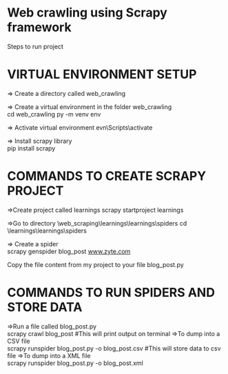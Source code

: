 Web crawling using Scrapy framework
==========================================
Steps to run project

VIRTUAL ENVIRONMENT SETUP
============================================
=> Create a directory	called web_crawling

=> Create a virtual environment in the folder web_crawling	
    cd web_crawling
    py -m venv env
    
=> Activate virtual environment
  evn\Scripts\activate
    
=> Install scrapy library	
    pip install scrapy
    
    
COMMANDS TO CREATE SCRAPY PROJECT
===========================================
=>Create project	called learnings
  scrapy startproject learnings
  
=>Go to directory \web_scraping\learnings\learnings\spiders
  cd \learnings\learnings\spiders
  
=> Create a spider	
  scrapy genspider blog_post www.zyte.com
  
  Copy the file content from my project to your file blog_post.py
  

COMMANDS TO RUN SPIDERS AND STORE DATA
=============================================
=>Run a file called blog_post.py	
  scrapy crawl blog_post	 #This will print output on terminal
=>To dump into a CSV file	
  scrapy runspider blog_post.py -o blog_post.csv	#This will store data to csv file
=>To dump into a XML file	
    scrapy runspider blog_post.py -o blog_post.xml



    
    
